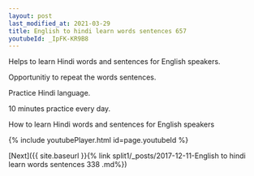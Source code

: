 ```yaml
---
layout: post
last_modified_at: 2021-03-29
title: English to hindi learn words sentences 657 
youtubeId: _IpFK-KR9B8
---
```

 
 
Helps to learn Hindi words and sentences for English speakers.

Opportunitiy to repeat the words sentences. 

Practice Hindi language. 
 
10 minutes practice every day. 
 
How to learn Hindi words and sentences for English speakers 
 
{% include youtubePlayer.html id=page.youtubeId %}
 
 
[Next]({{ site.baseurl }}{% link  split1/_posts/2017-12-11-English to hindi learn words sentences 338 .md%})
 
